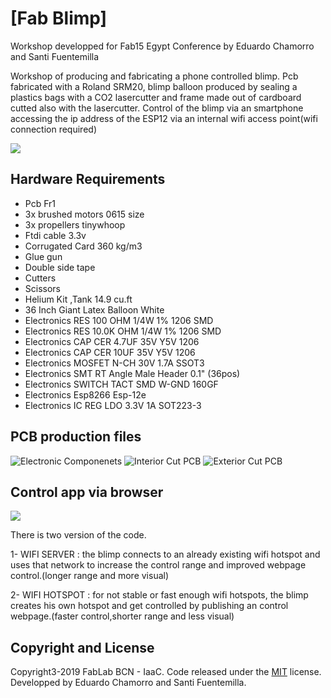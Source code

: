 # [Fab Blimp]

 Workshop developped for Fab15 Egypt Conference by Eduardo Chamorro and Santi Fuentemilla

 Workshop of producing and fabricating a phone controlled blimp. Pcb fabricated with a Roland SRM20, blimp balloon produced by sealing a plastics bags with a CO2 lasercutter and frame made out of cardboard cutted also with the lasercutter.
 Control of the blimp via an smartphone accessing the ip address of the ESP12 via an internal wifi access point(wifi connection required)

![](https://eduardochamorro.github.io/FabBlimp/fabblimp.jpg)

## Hardware Requirements

- Pcb Fr1
- 3x brushed motors 0615 size
- 3x propellers tinywhoop
- Ftdi cable 3.3v
- Corrugated Card 360 kg/m3
- Glue gun
-	Double side tape
- Cutters
-	Scissors
- Helium Kit ,Tank 14.9 cu.ft
- 36 Inch Giant Latex Balloon White
- Electronics		RES 100 OHM 1/4W 1% 1206 SMD
- Electronics		RES 10.0K OHM 1/4W 1% 1206 SMD
- Electronics		CAP CER 4.7UF 35V Y5V 1206
- Electronics		CAP CER 10UF 35V Y5V 1206
- Electronics		MOSFET N-CH 30V 1.7A SSOT3
- Electronics		SMT RT Angle Male Header 0.1" (36pos)
- Electronics		SWITCH TACT SMD W-GND 160GF
- Electronics		Esp8266 Esp-12e
- Electronics		IC REG LDO 3.3V 1A SOT223-3


## PCB production files

![Electronic Componenets](https://eduardochamorro.github.io/FabBlimp/ComponentsZeppelin.png)
![Interior Cut PCB](https://eduardochamorro.github.io/FabBlimp/IncutZeppelin.png)
![Exterior Cut PCB](https://eduardochamorro.github.io/FabBlimp/OutcutZeppelin.png)

## Control app via browser

![](https://eduardochamorro.github.io/FabBlimp/control.jpg)

There is two version of the code.

1- WIFI SERVER : the blimp connects to an already existing wifi hotspot and uses that network to increase the control range and improved webpage control.(longer range and more visual)

2- WIFI HOTSPOT : for not stable or fast enough wifi hotspots, the blimp creates his own hotspot and get controlled by publishing an control webpage.(faster control,shorter range and less visual)


## Copyright and License

Copyright3-2019 FabLab BCN - IaaC. Code released under the [MIT](https://github.com/BlackrockDigital/startbootstrap-freelancer/blob/gh-pages/LICENSE) license.
Developped by Eduardo Chamorro and Santi Fuentemilla.
